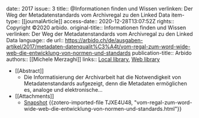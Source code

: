 date:: 2017
issue:: 3
title:: @Informationen finden und Wissen verlinken: Der Weg der Metadatenstandards vom Archivregal zu den Linked Data
item-type:: [[journalArticle]]
access-date:: 2020-12-28T13:07:52Z
rights:: Copyright ©2020 arbido.
original-title:: Informationen finden und Wissen verlinken: Der Weg der Metadatenstandards vom Archivregal zu den Linked Data
language:: de
url:: https://arbido.ch/de/ausgaben-artikel/2017/metadaten-datenqualit%C3%A4t/vom-regal-zum-word-wide-web-die-entwicklung-von-normen-und-standards
publication-title:: Arbido
authors:: [[Michele Merzaghi]]
links:: [Local library](zotero://select/groups/2386895/items/B5GVWJCY), [Web library](https://www.zotero.org/groups/2386895/items/B5GVWJCY)

- [[Abstract]]
	- Die Informatisierung der Archivarbeit hat die Notwendigkeit von Metadatenstandards aufgezeigt, denn die Metadaten ermöglichen es, analoge und elektronische…
- [[Attachments]]
	- [Snapshot](https://arbido.ch/de/ausgaben-artikel/2017/metadaten-datenqualit%C3%A4t/vom-regal-zum-word-wide-web-die-entwicklung-von-normen-und-standards) {{zotero-imported-file TJXE4U48, "vom-regal-zum-word-wide-web-die-entwicklung-von-normen-und-standards.html"}}